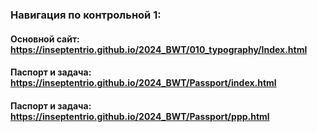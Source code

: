 ### Навигация по контрольной 1:
#### Основной сайт: https://inseptentrio.github.io/2024_BWT/010_typography/Index.html

#### Паспорт и задача: https://inseptentrio.github.io/2024_BWT/Passport/index.html
#### Паспорт и задача: https://inseptentrio.github.io/2024_BWT/Passport/ppp.html
